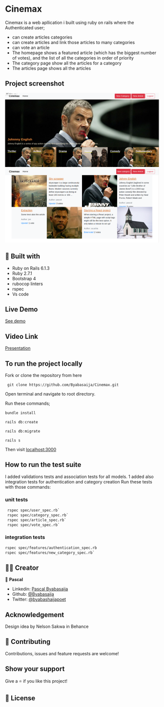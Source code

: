 # Cinemax 
Cinemax is a web apllication i built using ruby on rails where the Authenticated user;
  - can create articles categories
  - can create articles and link those articles to many categories
  - can vote an article
- The homepage shows a featured article (which has the biggest number of votes), and the list of  all the categories in order of priority
- The category page show all the articles for a category
- The articles page shows all the articles

## Project screenshot
![screenshot](app/assets/images/shot1.png)
![screenshot](app/assets/images/shot2.png)

## 🔨 Built with

- Ruby on Rails 6.1.3
- Ruby 2.7.1
- Bootstrap 4
- rubocop linters
- rspec
- Vs code

## Live Demo

[See demo ](https://cinemaxxx.herokuapp.com/)

## Video Link

 [Presentation](https://www.loom.com/share/82f90d9fe9864bea8b4ec29dde0f660f)

## To run the project  locally

Fork or clone the repository from here
```
 git clone https://github.com/Byabasaija/Cinemax.git
```
 Open terminal and navigate to root directory.

Run these commands;
```
bundle install
```

```
rails db:create
```
```
rails db:migrate
```

```
rails s
```
Then visit [localhost:3000](http://locahost:3000)


## How to run the test suite

I added validations tests and association tests for all models.
1 added also integration tests for authentication and category creation
Run these tests with those commands:

### unit tests
```
 rspec spec/user_spec.rb`
 rspec spec/category_spec.rb`
 rspec spec/article_spec.rb`
 rspec spec/vote_spec.rb`
```

### integration tests
```
rspec spec/features/authentication_spec.rb
rspec spec/features/new_category_spec.rb`
```

## 👨🏽‍ Creator

👤 **Pascal**

- Linkedin: [Pascal Byabasaija](https://www.linkedin.com/in/pascal-byabasaija/)
- Github: [@Byabasaija](https://github.com/Byabasaija)
- Twitter: [@byabashaijapoet](https://twitter.com/byabashaijapoet)

## Acknowledgement

Design idea by Nelson Sakwa in Behance

## 🤝 Contributing

Contributions, issues and feature requests are welcome!

## Show your support

Give a ⭐️ if you like this project!

## 📝 License

